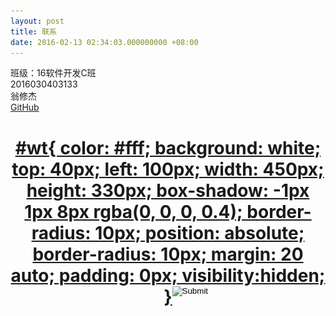 ```yaml
---
layout: post
title: 联系
date: 2016-02-13 02:34:03.000000000 +08:00
---
```

班级：16软件开发C班<br>
2016030403133<br>
翁修杰<br>
[GitHub](https://github.com/banbanzzz)<br>
<center>
<h1>
<a href="https://github.com/banbanzzz" target="blank" class="fa fa-github"></a4

 <style>
    #wt{
     color: #fff;
    background: white;
    top: 40px;
    left: 100px;
    width: 450px;
    height: 330px;
    box-shadow: -1px 1px 8px rgba(0, 0, 0, 0.4);
    border-radius: 10px;
    position: absolute;
    border-radius: 10px;
    margin: 20 auto;
    padding: 0px;
	visibility:hidden;
	}
</style>

 <input type="image" src="assets/images/wc.png" onclick="display()" style="position:absolute" >
 <div id="wt" >
<img id="wc" src="assets/images/me.png" style="height: 200px;width:200px; position: relative; top: 30px; left: 120px;display:none;" target="blank">
<button id="zz" style="background-color: black;color: white;font-weight: bold;border-radius: 4px;width: 100px;height: 50px;top: 30px;left: px;position: relative;font-size: 0.6em;display:none;" onclick="zclose()">close</button>
 </div>
 </h1>
 </center>
<script>
function display(){
	wt=document.getElementById('wt');
	wt.style.visibility='visible';
	img=document.getElementById('wc');
	button=document.getElementById('zz');
	img.style.display='';
	button.style.display='';
}
function zclose(){
	wt=document.getElementById('wt');
	wt.style.visibility='hidden';
	img=document.getElementById('wc');
	button=document.getElementById('zz');
	img.style.display='none';
	zz.style.display='none';
}
</script>
